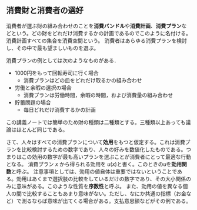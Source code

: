 ## 消費財と消費者の選好
 消費者が選ぶ財の組み合わせのことを**消費バンドル**や**消費計画**、**消費プラン**などという。どの財をどれだけ消費するかの計画であるのでこのように名付ける。
 消費計画すべての集合を消費空間という。
消費者はあらゆる消費プランを検討し、その中で最も望ましいものを選ぶ。


消費プランの例としては次のようなものがある．

- 1000円をもって回転寿司に行く場合
    - 消費プランはどの皿をどれだけ取るかの組み合わせ
- 労働と余暇の選択の場合
    - 消費プランは労働時間，余暇の時間，および消費量の組み合わせ
- 貯蓄問題の場合
    - 毎日どれだけ消費するかの計画

この講義ノートでは簡単のため財の種類は二種類とする。三種類以上あっても議論はほとんど同じである。

さて、人々はすべての消費プランについて**効用**をもつと仮定する。これは消費プランを比較検討するための数字であり、人々の好みを数値化したものである。つまりはこの効用の数字が最も高いプランを選ぶことが消費者にとって最適な行動となる。
 消費プラン $x$ から得られる効用を $u(x)$と書く。このときの$u$を**効用関数**と呼ぶ。
注意事項としては、効用の値自体は重要ではないということである。効用はあくまで選択肢の比較をしているだけの数字であり、その大小関係のみに意味がある。このような性質を**序数性**と呼ぶ。
また、効用の値を異なる個人の間で比較することもあまり意味がない。ただし、なにか共通の指標（お金など）で測るならば意味が出てくる場合がある。支払意思額などがその例である。


